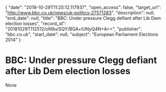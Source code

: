 {
  "date": "2018-10-29T11:25:12.117937", 
  "open_access": false, 
  "target_url": "http://www.bbc.co.uk/news/uk-politics-27571283", 
  "description": null, 
  "end_date": null, 
  "title": "BBC:  Under pressure Clegg defiant after Lib Dem election losses", 
  "record_id": "20181029T112512/oN9u/SQY/BGA+lUNyQ4N+A==", 
  "publisher": "bbc.co.uk", 
  "start_date": null, 
  "subject": "European Parliament Elections 2014"
}

# BBC:  Under pressure Clegg defiant after Lib Dem election losses

None